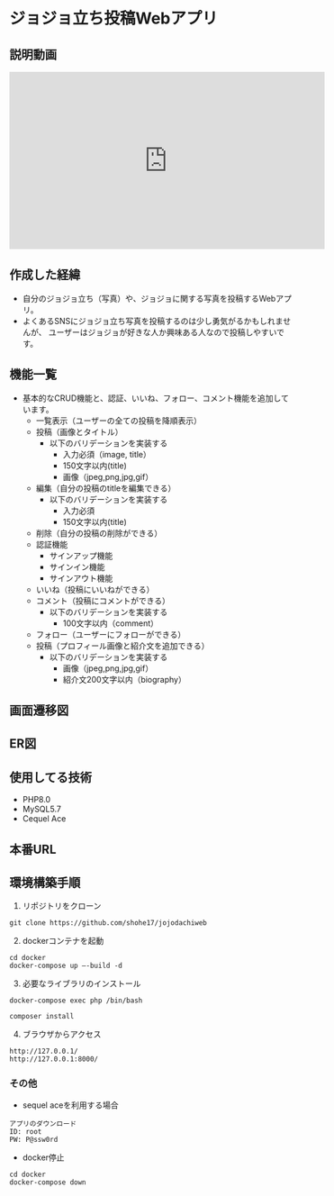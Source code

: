 # ジョジョ立ち投稿Webアプリ

## 説明動画
<iframe width="560" height="315" src="https://www.youtube.com/embed/uRlAsvF7Jd0" frameborder="0" allow="accelerometer; autoplay; clipboard-write; encrypted-media; gyroscope; picture-in-picture" allowfullscreen></iframe>

## 作成した経緯
- 自分のジョジョ立ち（写真）や、ジョジョに関する写真を投稿するWebアプリ。
- よくあるSNSにジョジョ立ち写真を投稿するのは少し勇気がるかもしれませんが、
ユーザーはジョジョが好きな人か興味ある人なので投稿しやすいです。
  
## 機能一覧
- 基本的なCRUD機能と、認証、いいね、フォロー、コメント機能を追加しています。
  - 一覧表示（ユーザーの全ての投稿を降順表示）
  - 投稿（画像とタイトル）
    - 以下のバリデーションを実装する
      - 入力必須（image, title）
      - 150文字以内(title)
      - 画像（jpeg,png,jpg,gif）
  - 編集（自分の投稿のtitleを編集できる）
    - 以下のバリデーションを実装する
      - 入力必須
      - 150文字以内(title)
  - 削除（自分の投稿の削除ができる）
  - 認証機能
    - サインアップ機能
    - サインイン機能
    - サインアウト機能
  - いいね（投稿にいいねができる）
  - コメント（投稿にコメントができる）
    - 以下のバリデーションを実装する
      - 100文字以内（comment）
  - フォロー（ユーザーにフォローができる）
  - 投稿（プロフィール画像と紹介文を追加できる）
    - 以下のバリデーションを実装する
      - 画像（jpeg,png,jpg,gif）
      - 紹介文200文字以内（biography）

## 画面遷移図

## ER図

## 使用してる技術
- PHP8.0
- MySQL5.7
- Cequel Ace

## 本番URL

## 環境構築手順

1. リポジトリをクローン
```
git clone https://github.com/shohe17/jojodachiweb
```

2. dockerコンテナを起動
```
cd docker
docker-compose up —-build -d
```

3. 必要なライブラリのインストール
```
docker-compose exec php /bin/bash

composer install
```

4. ブラウザからアクセス
```
http://127.0.0.1/
http://127.0.0.1:8000/
```

### その他
- sequel aceを利用する場合
```
アプリのダウンロード
ID: root
PW: P@ssw0rd
```

- docker停止
```
cd docker
docker-compose down
```

<!-- - ライブラリの導入
  1. phpのコンテナに入る
  ```
  docker-compose exec php /bin/bash
  ```

  2. composerを使用してインストール
  ```
  composer require {Owner/Library}
  ``` -->
